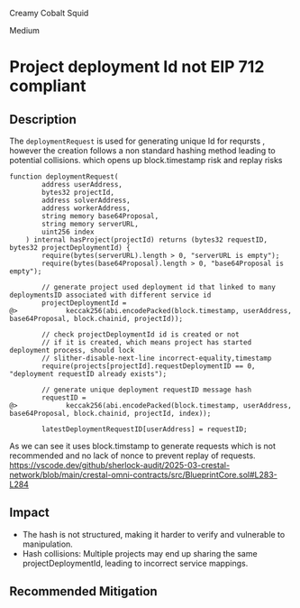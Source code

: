 Creamy Cobalt Squid

Medium

# Project deployment Id not EIP 712 compliant

## Description
The `deploymentRequest` is used for generating unique Id for reqursts , however the creation follows a non standard hashing method leading to potential collisions. which opens up block.timestamp risk and replay risks
```solidity
function deploymentRequest(
        address userAddress,
        bytes32 projectId,
        address solverAddress,
        address workerAddress,
        string memory base64Proposal,
        string memory serverURL,
        uint256 index
    ) internal hasProject(projectId) returns (bytes32 requestID, bytes32 projectDeploymentId) {
        require(bytes(serverURL).length > 0, "serverURL is empty");
        require(bytes(base64Proposal).length > 0, "base64Proposal is empty");

        // generate project used deployment id that linked to many deploymentsID associated with different service id
        projectDeploymentId =
@>            keccak256(abi.encodePacked(block.timestamp, userAddress, base64Proposal, block.chainid, projectId));

        // check projectDeploymentId id is created or not
        // if it is created, which means project has started deployment process, should lock
        // slither-disable-next-line incorrect-equality,timestamp
        require(projects[projectId].requestDeploymentID == 0, "deployment requestID already exists");

        // generate unique deployment requestID message hash
        requestID =
@>            keccak256(abi.encodePacked(block.timestamp, userAddress, base64Proposal, block.chainid, projectId, index));

        latestDeploymentRequestID[userAddress] = requestID;
```
As we can see it uses block.timstamp to generate requests which is not recommended and no lack of nonce to prevent replay of requests.
https://vscode.dev/github/sherlock-audit/2025-03-crestal-network/blob/main/crestal-omni-contracts/src/BlueprintCore.sol#L283-L284
## Impact
- The hash is not structured, making it harder to verify and vulnerable to manipulation.
- Hash collisions: Multiple projects may end up sharing the same projectDeploymentId, leading to incorrect service mappings.

## Recommended Mitigation
